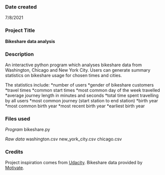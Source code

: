 ### Date created
7/8/2021

### Project Title
**Bikeshare data analysis**

### Description
An interactive python program which analyses bikeshare data from Washington, Chicago and New York City.
Users can generate summary statistics on bikeshare usage for chosen times and cities.

The statistics include:
*number of users
*gender of bikeshare customers
*travel times
  *common start times
  *most common day of the week travelled
  *average journey length in minutes and seconds
  *total time spent travelling by all users
*most common journey (start station to end station)
*birth year
  *most common birth year
  *most recent birth year
  *earliest birth year

### Files used
*Program*
bikeshare.py

*Raw data*
washington.csv
new_york_city.csv
chicago.csv

### Credits
Project inspiration comes from [Udacity](udacity.com).
Bikeshare data provided by [Motivate](https://www.motivateco.com).
